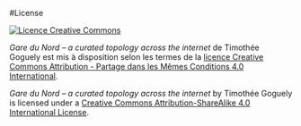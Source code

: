 #License

<a rel="license" href="http://creativecommons.org/licenses/by-sa/4.0/"><img alt="Licence Creative Commons" style="border-width:0" src="https://i.creativecommons.org/l/by-sa/4.0/80x15.png" /></a><br />

<em xmlns:dct="http://purl.org/dc/terms/" property="dct:title">Gare du Nord – a curated topology across the internet</em> de <span xmlns:cc="http://creativecommons.org/ns#" property="cc:attributionName">Timothée Goguely</span> est mis à disposition selon les termes de la <a rel="license" href="http://creativecommons.org/licenses/by-sa/4.0/">licence Creative Commons Attribution - Partage dans les Mêmes Conditions 4.0 International</a>.

<em xmlns:dct="http://purl.org/dc/terms/" property="dct:title">Gare du Nord – a curated topology across the internet</em> by <span xmlns:cc="http://creativecommons.org/ns#" property="cc:attributionName">Timothée Goguely</span> is licensed under a <a rel="license" href="http://creativecommons.org/licenses/by-sa/4.0/">Creative Commons Attribution-ShareAlike 4.0 International License</a>.
